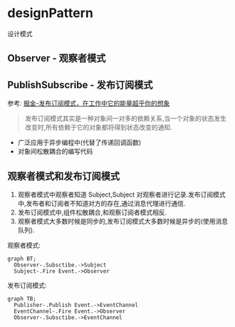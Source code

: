 # designPattern

设计模式

## Observer - 观察者模式

## PublishSubscribe - 发布订阅模式

参考: [掘金-发布订阅模式，在工作中它的能量超乎你的想象](https://juejin.im/post/5b125ad3e51d450688133f22)

> 发布订阅模式其实是一种对象间一对多的依赖关系,当一个对象的状态发生改变时,所有依赖于它的对象都将得到状态改变的通知.

- 广泛应用于异步编程中(代替了传递回调函数)
- 对象间松散耦合的编写代码

## 观察者模式和发布订阅模式

1. 观察者模式中观察者知道 Subject,Subject 对观察者进行记录.发布订阅模式中,发布者和订阅者不知道对方的存在,通过消息代理进行通信.
2. 发布订阅模式中,组件松散耦合,和观察订阅者模式相反.
3. 观察者模式大多数时候是同步的,发布订阅模式大多数时候是异步的(使用消息队列).

观察者模式:

```mermaid
graph BT;
  Observer-.Subsctibe.->Subject
  Subject-.Fire Event.->Observer
```

发布订阅模式:

```mermaid
graph TB;
  Publisher-.Publish Event.->EventChannel
  EventChannel-.Fire Event.->Observer
  Observer-.Subsctibe.->EventChannel
```
